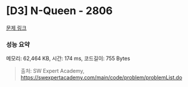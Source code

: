 # [D3] N-Queen - 2806 

[문제 링크](https://swexpertacademy.com/main/code/problem/problemDetail.do?contestProbId=AV7GKs06AU0DFAXB) 

### 성능 요약

메모리: 62,464 KB, 시간: 174 ms, 코드길이: 755 Bytes



> 출처: SW Expert Academy, https://swexpertacademy.com/main/code/problem/problemList.do
